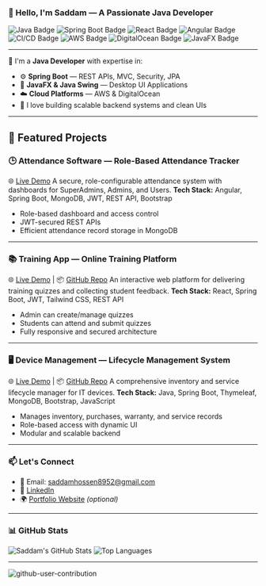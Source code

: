 

### 👋 Hello, I'm Saddam — A Passionate Java Developer

![Java Badge](https://img.shields.io/badge/Java-ED8B00?style=for-the-badge&logo=java&logoColor=white)
![Spring Boot Badge](https://img.shields.io/badge/Spring%20Boot-6DB33F?style=for-the-badge&logo=spring-boot&logoColor=white)
![React Badge](https://img.shields.io/badge/React-1e88e5?style=for-the-badge&logo=java&logoColor=white)
![Angular Badge](https://img.shields.io/badge/Angular-ED8B00?style=for-the-badge&logo=java&logoColor=white)
![CI/CD Badge](https://img.shields.io/badge/CI/CD-1e88e5?style=for-the-badge&logo=java&logoColor=white)
![AWS Badge](https://img.shields.io/badge/AWS-232F3E?style=for-the-badge&logo=amazonaws&logoColor=white)
![DigitalOcean Badge](https://img.shields.io/badge/DigitalOcean-0080FF?style=for-the-badge&logo=digitalocean&logoColor=white)
![JavaFX Badge](https://img.shields.io/badge/JavaFX-6DB33F?style=for-the-badge&logo=java&logoColor=white)

---

🚀 I'm a **Java Developer** with expertise in:
- ⚙️ **Spring Boot** — REST APIs, MVC, Security, JPA
- 🎨 **JavaFX & Java Swing** — Desktop UI Applications
- ☁️ **Cloud Platforms** — AWS & DigitalOcean
- 🧠 I love building scalable backend systems and clean UIs

---

## 📌 Featured Projects

### 🕒 Attendance Software — Role-Based Attendance Tracker

🌐 [Live Demo](https://attendance.deepseahost.com)
A secure, role-configurable attendance system with dashboards for SuperAdmins, Admins, and Users.
**Tech Stack:** Angular, Spring Boot, MongoDB, JWT, REST API, Bootstrap

* Role-based dashboard and access control
* JWT-secured REST APIs
* Efficient attendance record storage in MongoDB

---

### 📚 Training App — Online Training Platform

🌐 [Live Demo](https://trainingapp.deepseahost.com) | 📦 [GitHub Repo](https://github.com/Saddam-Hossen/TrainingApp)
An interactive web platform for delivering training quizzes and collecting student feedback.
**Tech Stack:** React, Spring Boot, JWT, Tailwind CSS, REST API

* Admin can create/manage quizzes
* Students can attend and submit quizzes
* Fully responsive and secured architecture

---

### 🖥️ Device Management — Lifecycle Management System

🌐 [Live Demo](https://snvn.deepseahost.com/login/login) | 📦 [GitHub Repo](https://github.com/Saddam-Hossen/DevicemanagementThymeleaf)
A comprehensive inventory and service lifecycle manager for IT devices.
**Tech Stack:** Java, Spring Boot, Thymeleaf, MongoDB, Bootstrap, JavaScript

* Manages inventory, purchases, warranty, and service records
* Role-based access with dynamic UI
* Modular and scalable backend

---

### 📫 Let's Connect
- 📧 Email: saddamhossen8952@gmail.com
- 🔗 [LinkedIn](https://www.linkedin.com/in/saddam-hossen-619a81174/)
- 🌍 [Portfolio Website](https://saddam-hossen.github.io/Portfoliowebsite/?fbclid=IwY2xjawJt5GNleHRuA2FlbQIxMAABHloja63BX24adEMYwiE2VXkM5YviK3L6ep8u4LgZNNF9Si4oJ-CnFv05j0t1_aem_ZnuhP9aHkH0zfSD8JF-6Jg) _(optional)_

---

### 📊 GitHub Stats

![Saddam's GitHub Stats](https://github-readme-stats.vercel.app/api?username=saddamnvn&show_icons=true&theme=github_dark&hide=contribs)
![Top Languages](https://github-readme-stats.vercel.app/api/top-langs/?username=saddamnvn&layout=compact&theme=github_dark)

---
![github-user-contribution](https://github.com/user-attachments/assets/c6a4a51b-71c1-4f9b-beef-8081b0788135)
